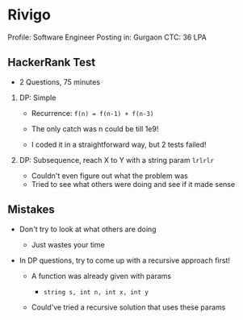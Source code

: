 
# Rivigo

Profile: Software Engineer
Posting in: Gurgaon
CTC: 36 LPA

## HackerRank Test

* 2 Questions, 75 minutes

1. DP: Simple
    * Recurrence: `f(n) = f(n-1) + f(n-3)`
    * The only catch was n could be till 1e9!

    * I coded it in a straightforward way, but 2 tests failed!

2. DP: Subsequence, reach X to Y with a string param `lrlrlr`
    * Couldn't even figure out what the problem was
    * Tried to see what others were doing and see if it made sense

## Mistakes 

* Don't try to look at what others are doing
    - Just wastes your time

* In DP questions, try to come up with a recursive approach first!

    - A function was already given with params
        + `string s, int n, int x, int y`

    - Could've tried a recursive solution that uses these params
